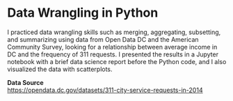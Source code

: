 # Data Wrangling in Python
I practiced data wrangling skills such as merging, aggregating, subsetting, and summarizing using data from Open Data DC and the American Community Survey, looking for a relationship between average income in DC and the frequency of 311 requests. I presented the results in a Jupyter notebook with a brief data science report before the Python code, and I also visualized the data with scatterplots.

**Data Source**
<br>
https://opendata.dc.gov/datasets/311-city-service-requests-in-2014
